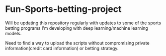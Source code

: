 # Fun-Sports-betting-project

Will be updating this repository regularly with updates to some of the sports betting programs I'm developing with deep learning/machine learning models.

Need to find a way to upload the scripts without compromising private information(credit card information) or betting strategy.

